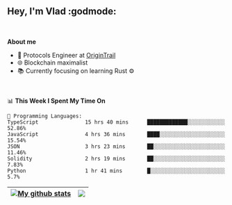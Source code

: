 ## Hey, I'm Vlad :godmode:

<br/>

**About me**
- 💼 Protocols Engineer at [OriginTrail](https://github.com/OriginTrail)
- 🌐 Blockchain maximalist
- 📚 Currently focusing on learning Rust :gear:

<br/>

<!--START_SECTION:waka-->
📊 **This Week I Spent My Time On** 

```text
💬 Programming Languages: 
TypeScript               15 hrs 40 mins      █████████████░░░░░░░░░░░░   52.86% 
JavaScript               4 hrs 36 mins       ████░░░░░░░░░░░░░░░░░░░░░   15.54% 
JSON                     3 hrs 23 mins       ██░░░░░░░░░░░░░░░░░░░░░░░   11.46% 
Solidity                 2 hrs 19 mins       ██░░░░░░░░░░░░░░░░░░░░░░░   7.83% 
Python                   1 hr 41 mins        █░░░░░░░░░░░░░░░░░░░░░░░░   5.7%

```


<!--END_SECTION:waka-->


| <a href="https://github.com/anuraghazra/github-readme-stats"><img align="center" src="https://github-readme-stats.vercel.app/api?username=u-hubar&show_icons=true&include_all_commits=true&theme=dark&hide_border=true" alt="My github stats" /></a> | <a href="https://github.com/anuraghazra/github-readme-stats"><img align="center" src="https://github-readme-stats.vercel.app/api/top-langs/?username=u-hubar&layout=compact&theme=dark&hide_border=true" /></a> |
| ------------- | ------------- |
